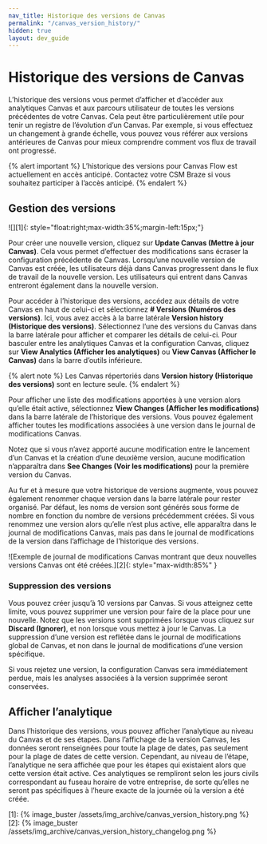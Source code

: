 ```yaml
---
nav_title: Historique des versions de Canvas
permalink: "/canvas_version_history/"
hidden: true
layout: dev_guide
---
```


# Historique des versions de Canvas

L’historique des versions vous permet d’afficher et d’accéder aux analytiques Canvas et aux parcours utilisateur de toutes les versions précédentes de votre Canvas. Cela peut être particulièrement utile pour tenir un registre de l’évolution d’un Canvas. Par exemple, si vous effectuez un changement à grande échelle, vous pouvez vous référer aux versions antérieures de Canvas pour mieux comprendre comment vos flux de travail ont progressé.

{% alert important %}
L’historique des versions pour Canvas Flow est actuellement en accès anticipé. Contactez votre CSM Braze si vous souhaitez participer à l’accès anticipé.
{% endalert %}

## Gestion des versions

![][1]{: style="float:right;max-width:35%;margin-left:15px;"}

Pour créer une nouvelle version, cliquez sur **Update Canvas (Mettre à jour Canvas)**. Cela vous permet d’effectuer des modifications sans écraser la configuration précédente de Canvas. Lorsqu’une nouvelle version de Canvas est créée, les utilisateurs déjà dans Canvas progressent dans le flux de travail de la nouvelle version. Les utilisateurs qui entrent dans Canvas entreront également dans la nouvelle version. 

Pour accéder à l’historique des versions, accédez aux détails de votre Canvas en haut de celui-ci et sélectionnez **# Versions (Numéros des versions)**. Ici, vous avez accès à la barre latérale **Version history (Historique des versions)**. Sélectionnez l’une des versions du Canvas dans la barre latérale pour afficher et comparer les détails de celui-ci. Pour basculer entre les analytiques Canvas et la configuration Canvas, cliquez sur **View Analytics (Afficher les analytiques)** ou **View Canvas (Afficher le Canvas)** dans la barre d’outils inférieure.

{% alert note %}
Les Canvas répertoriés dans **Version history (Historique des versions)** sont en lecture seule.
{% endalert %}

Pour afficher une liste des modifications apportées à une version alors qu’elle était active, sélectionnez **View Changes (Afficher les modifications)** dans la barre latérale de l’historique des versions. Vous pouvez également afficher toutes les modifications associées à une version dans le journal de modifications Canvas. 

Notez que si vous n’avez apporté aucune modification entre le lancement d’un Canvas et la création d’une deuxième version, aucune modification n’apparaîtra dans **See Changes (Voir les modifications)** pour la première version du Canvas.

Au fur et à mesure que votre historique de versions augmente, vous pouvez également renommer chaque version dans la barre latérale pour rester organisé. Par défaut, les noms de version sont générés sous forme de nombre en fonction du nombre de versions précédemment créées. Si vous renommez une version alors qu’elle n’est plus active, elle apparaîtra dans le journal de modifications Canvas, mais pas dans le journal de modifications de la version dans l’affichage de l’historique des versions.

![Exemple de journal de modifications Canvas montrant que deux nouvelles versions Canvas ont été créées.][2]{: style="max-width:85%" }

### Suppression des versions

Vous pouvez créer jusqu’à 10 versions par Canvas. Si vous atteignez cette limite, vous pouvez supprimer une version pour faire de la place pour une nouvelle. Notez que les versions sont supprimées lorsque vous cliquez sur **Discard (Ignorer)**, et non lorsque vous mettez à jour le Canvas. La suppression d’une version est reflétée dans le journal de modifications global de Canvas, et non dans le journal de modifications d’une version spécifique.

Si vous rejetez une version, la configuration Canvas sera immédiatement perdue, mais les analyses associées à la version supprimée seront conservées. 

## Afficher l’analytique

Dans l’historique des versions, vous pouvez afficher l’analytique au niveau du Canvas et de ses étapes. Dans l’affichage de la version Canvas, les données seront renseignées pour toute la plage de dates, pas seulement pour la plage de dates de cette version. Cependant, au niveau de l’étape, l’analytique ne sera affichée que pour les étapes qui existaient alors que cette version était active. Ces analytiques se rempliront selon les jours civils correspondant au fuseau horaire de votre entreprise, de sorte qu’elles ne seront pas spécifiques à l’heure exacte de la journée où la version a été créée.

[1]: {% image_buster /assets/img_archive/canvas_version_history.png %} 
[2]: {% image_buster /assets/img_archive/canvas_version_history_changelog.png %}